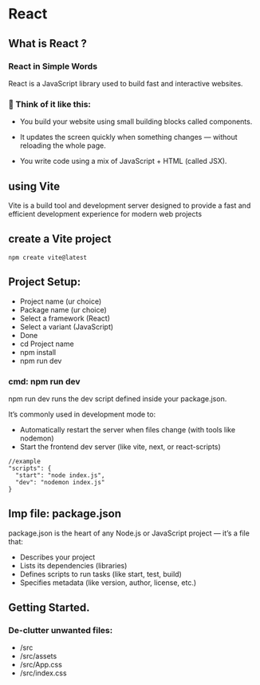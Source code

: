# React

## What is React ?

### React in Simple Words

React is a JavaScript library used to build fast and interactive websites.

### 🧠 Think of it like this:

- You build your website using small building blocks called components.

- It updates the screen quickly when something changes — without reloading the whole page.

- You write code using a mix of JavaScript + HTML (called JSX).

## using Vite

Vite is a build tool and development server designed to provide a fast and efficient development experience for modern web projects

## create a Vite project

```
npm create vite@latest
```

## Project Setup:

- Project name (ur choice)
- Package name (ur choice)
- Select a framework (React)
- Select a variant (JavaScript)
- Done
- cd Project name
- npm install
- npm run dev

### cmd: npm run dev

npm run dev runs the dev script defined inside your package.json.

It’s commonly used in development mode to:

- Automatically restart the server when files change (with tools like nodemon)
- Start the frontend dev server (like vite, next, or react-scripts)

```
//example
"scripts": {
  "start": "node index.js",
  "dev": "nodemon index.js"
}
```

## Imp file: package.json

package.json is the heart of any Node.js or JavaScript project — it’s a file that:

- Describes your project
- Lists its dependencies (libraries)
- Defines scripts to run tasks (like start, test, build)
- Specifies metadata (like version, author, license, etc.)

## Getting Started.

### De-clutter unwanted files:

- /src
- /src/assets
- /src/App.css
- /src/index.css

